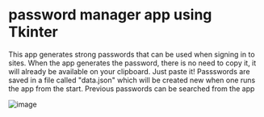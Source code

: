 # password manager app using Tkinter

This app generates strong passwords that can be used when signing in to sites.
When the app generates the password, there is no need to copy it, it will already be available on your clipboard. 
Just paste it!
Passswords are saved in a file called "data.json" which will be created new when one runs the app from the start.
Previous passwords can be searched from the app

![image](https://user-images.githubusercontent.com/46963130/132557549-6a591eb5-9622-4e75-b1b3-2b9bb5c1347f.png)


